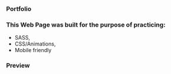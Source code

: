### Portfolio
### This Web Page was built for the purpose of practicing:
 * SASS,
 * CSS/Animations,
 * Mobile friendly
### Preview
